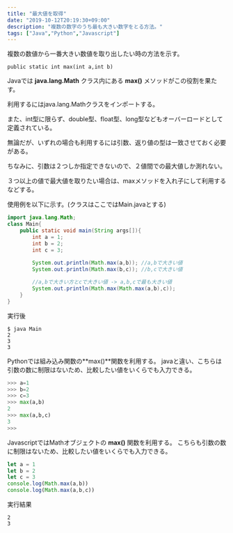 ```yaml
---
title: "最大値を取得"
date: "2019-10-12T20:19:30+09:00"
description: "複数の数字のうち最も大きい数字をとる方法。"
tags: ["Java","Python","Javascript"]
---
```


複数の数値から一番大きい数値を取り出したい時の方法を示す。

<div class="note_content_by_programming_language" id="note_content_Java">

`public static int max(int a,int b)`

Javaでは **java.lang.Math** クラス内にある **max()** メソッドがこの役割を果たす。

利用するにはjava.lang.Mathクラスをインポートする。

また、int型に限らず、double型、float型、long型などもオーバーロードとして定義されている。

無論だが、いずれの場合も利用するには引数、返り値の型は一致させておく必要がある。

ちなみに、引数は２つしか指定できないので、２値間での最大値しか測れない。

３つ以上の値で最大値を取りたい場合は、maxメソッドを入れ子にして利用するなどする。

使用例を以下に示す。(クラスはここではMain.javaとする)

```java
import java.lang.Math;
class Main{
	public static void main(String args[]){
		int a = 1;
		int b = 2;
		int c = 3;
		
		System.out.println(Math.max(a,b)); //a,bで大きい値
		System.out.println(Math.max(b,c)); //b,cで大きい値

        //a,bで大きい方とcで大きい値 -> a,b,cで最も大きい値
		System.out.println(Math.max(Math.max(a,b),c));
	}
}
```

実行後

```
$ java Main
2
3
3
```

</div>
<div class="note_content_by_programming_language" id="note_content_Python">

Pythonでは組み込み関数の**max()**関数を利用する。
javaと違い、こちらは引数の数に制限はないため、比較したい値をいくらでも入力できる。

```python
>>> a=1
>>> b=2
>>> c=3
>>> max(a,b)
2
>>> max(a,b,c)
3
>>> 
```

</div>
<div class="note_content_by_programming_language" id="note_content_Javascript">

JavascriptではMathオブジェクトの **max()** 関数を利用する。
こちらも引数の数に制限はないため、比較したい値をいくらでも入力できる。

```javascript
let a = 1
let b = 2
let c = 3
console.log(Math.max(a,b))
console.log(Math.max(a,b,c))
```

実行結果

```
2
3
```


</div>


